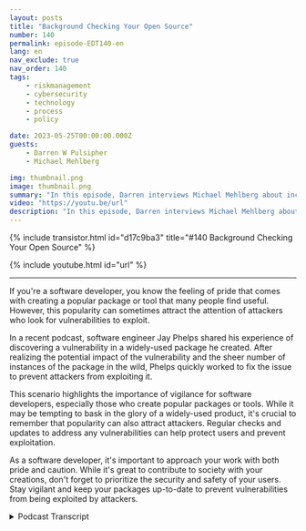 ```yaml
---
layout: posts
title: "Background Checking Your Open Source"
number: 140
permalink: episode-EDT140-en
lang: en
nav_exclude: true
nav_order: 140
tags:
    - riskmanagement
    - cybersecurity
    - technology
    - process
    - policy

date: 2023-05-25T00:00:00.000Z
guests:
    - Darren W Pulsipher
    - Michael Mehlberg

img: thumbnail.png
image: thumbnail.png
summary: "In this episode, Darren interviews Michael Mehlberg about increasing confidence in open source through background checking the open source communities."
video: "https://youtu.be/url"
description: "In this episode, Darren interviews Michael Mehlberg about increasing confidence in open source through background checking the open source communities."
---
```


<div>
{% include transistor.html id="d17c9ba3" title="#140 Background Checking Your Open Source" %}

{% include youtube.html id="url" %}
</div>

---

If you're a software developer, you know the feeling of pride that comes with creating a popular package or tool that many people find useful. However, this popularity can sometimes attract the attention of attackers who look for vulnerabilities to exploit.

In a recent podcast, software engineer Jay Phelps shared his experience of discovering a vulnerability in a widely-used package he created. After realizing the potential impact of the vulnerability and the sheer number of instances of the package in the wild, Phelps quickly worked to fix the issue to prevent attackers from exploiting it.

This scenario highlights the importance of vigilance for software developers, especially those who create popular packages or tools. While it may be tempting to bask in the glory of a widely-used product, it's crucial to remember that popularity can also attract attackers. Regular checks and updates to address any vulnerabilities can help protect users and prevent exploitation.

As a software developer, it's important to approach your work with both pride and caution. While it's great to contribute to society with your creations, don't forget to prioritize the security and safety of your users. Stay vigilant and keep your packages up-to-date to prevent vulnerabilities from being exploited by attackers.



<details>
<summary> Podcast Transcript </summary>

<p></p>

</details>
